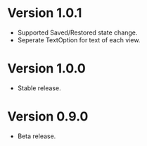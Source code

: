 # Version 1.0.1

* Supported Saved/Restored state change.
* Seperate TextOption for text of each view.

# Version 1.0.0

* Stable release.


# Version 0.9.0

* Beta release.
